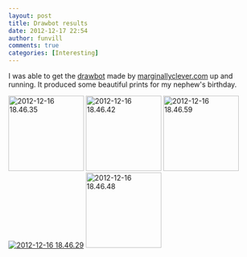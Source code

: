 ```yaml
---
layout: post
title: Drawbot results 
date: 2012-12-17 22:54
author: funvill
comments: true
categories: [Interesting]
---
```

I was able to get the <a href="https://github.com/i-make-robots/drawbot">drawbot</a> made by <a href="http://www.marginallyclever.com/blog/">marginallyclever.com</a> up and running. It produced some beautiful prints for my nephew's birthday.

<a href="http://www.abluestar.com/blog/wp-content/uploads/2012/12/2012-12-16-18.46.35.jpg"><img class="alignnone size-thumbnail wp-image-3089" alt="2012-12-16 18.46.35" src="http://www.abluestar.com/blog/wp-content/uploads/2012/12/2012-12-16-18.46.35-150x150.jpg" width="150" height="150" /></a> <img class="alignnone size-thumbnail wp-image-3090" alt="2012-12-16 18.46.42" src="http://www.abluestar.com/blog/wp-content/uploads/2012/12/2012-12-16-18.46.42-150x150.jpg" width="150" height="150" /> <img class="alignnone size-thumbnail wp-image-3092" alt="2012-12-16 18.46.59" src="http://www.abluestar.com/blog/wp-content/uploads/2012/12/2012-12-16-18.46.59-150x150.jpg" width="150" height="150" /><a href="http://www.abluestar.com/blog/wp-content/uploads/2012/12/2012-12-16-18.46.29.jpg"><img class="alignnone  wp-image-3093" alt="2012-12-16 18.46.29" src="http://www.abluestar.com/blog/wp-content/uploads/2012/12/2012-12-16-18.46.29-300x225.jpg" /></a> <img class="alignnone size-thumbnail wp-image-3091" alt="2012-12-16 18.46.48" src="http://www.abluestar.com/blog/wp-content/uploads/2012/12/2012-12-16-18.46.48-150x150.jpg" width="150" height="150" />
